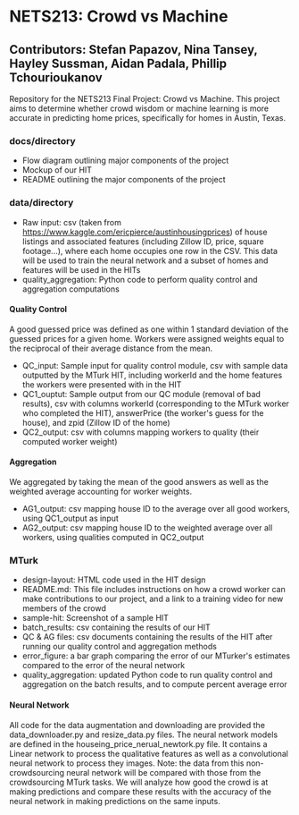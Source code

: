 # NETS213: Crowd vs Machine
## Contributors: Stefan Papazov, Nina Tansey, Hayley Sussman, Aidan Padala, Phillip Tchourioukanov
Repository for the NETS213 Final Project: Crowd vs Machine. This project aims to determine whether crowd wisdom or machine learning is more accurate in predicting home prices, specifically for homes in Austin, Texas.

### docs/directory
- Flow diagram outlining major components of the project
- Mockup of our HIT
- README outlining the major components of the project

### data/directory
- Raw input: csv (taken from https://www.kaggle.com/ericpierce/austinhousingprices) of house listings and associated features (including Zillow ID, price, square footage...), where each home occupies one row in the CSV. This data will be used to train the neural network and a subset of homes and features will be used in the HITs
- quality_aggregation: Python code to perform quality control and aggregation computations

#### Quality Control
A good guessed price was defined as one within 1 standard deviation of the guessed prices for a given home. Workers were assigned weights equal to the reciprocal of their average distance from the mean.

- QC_input: Sample input for quality control module, csv with sample data outputted by the MTurk HIT, including workerId and the home features the workers were presented with in the HIT
- QC1_ouptut: Sample output from our QC module (removal of bad results), csv with columns workerId (corresponding to the MTurk worker who completed the HIT), answerPrice (the worker's guess for the house), and zpid (Zillow ID of the home)
- QC2_output: csv with columns mapping workers to quality (their computed worker weight)

#### Aggregation
We aggregated by taking the mean of the good answers as well as the weighted average accounting for worker weights.

- AG1_output: csv mapping house ID to the average over all good workers, using QC1_output as input
- AG2_output: csv mapping house ID to the weighted average over all workers, using qualities computed in QC2_output


### MTurk
- design-layout: HTML code used in the HIT design
- README.md: This file includes instructions on how a crowd worker can make contributions to our project, and a link to a training video for new members of the crowd
- sample-hit: Screenshot of a sample HIT
- batch_results: csv containing the results of our HIT
- QC & AG files: csv documents containing the results of the HIT after running our quality control and aggregation methods
- error_figure: a bar graph comparing the error of our MTurker's estimates compared to the error of the neural network 
- quality_aggregation: updated Python code to run quality control and aggregation on the batch results, and to compute percent average error

#### Neural Network
All code for the data augmentation and downloading are provided the data_downloader.py and resize_data.py files. The neural network models are defined in the houseing_price_nerual_newtork.py file. It contains a Linear network to process the qualitative features as well as a convolutional neural network to process they images. Note: the data from this non-crowdsourcing neural network will be compared with those from the crowdsourcing MTurk tasks. We will analyze how good the crowd is at making predictions and compare these results with the accuracy of the neural network in making predictions on the same inputs.
